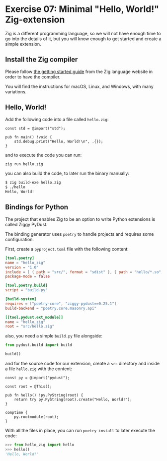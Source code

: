 # Exercise 07: Minimal "Hello, World!" Zig-extension

Zig is a different programming language, so we will not have enough time to
go into the details of it, but you will know enough to get started and
create a simple extension.

## Install the Zig compiler

Please follow [the getting started guide](https://ziglang.org/learn/getting-started/)
from the Zig language website in order to have the compiler.

You will find the instructions for macOS, Linux, and Windows, with many
variations.

## Hello, World!

Add the following code into a file called `hello.zig`:

```zig
const std = @import("std");

pub fn main() !void {
    std.debug.print("Hello, World!\n", .{});
}
```

and to execute the code you can run:

```bash
zig run hello.zig
```

you can also build the code, to later run the binary manually:

```bash
$ zig build-exe hello.zig
$ ./hello
Hello, World!
```

## Bindings for Python

The project that enables Zig to be an option to write Python extensions is
called Ziggy PyDust.

The binding generator uses `poetry` to handle projects and requires
some configuration.

First, create a `pyproject.toml` file with the following content:
```toml
[tool.poetry]
name = "hello_zig"
version = "1.0"
include = [ { path = "src/", format = "sdist" }, { path = "hello/*.so", format = "wheel" } ]
package-mode = false

[tool.poetry.build]
script = "build.py"

[build-system]
requires = ["poetry-core", "ziggy-pydust==0.25.1"]
build-backend = "poetry.core.masonry.api"

[[tool.pydust.ext_module]]
name = "hello_zig"
root = "src/hello.zig"
```

also, you need a simple `build.py` file alongside:

```py
from pydust.build import build

build()
```

and for the source code for our extension,
create a `src` directory and inside a file `hello.zig` with the content:

```zig
const py = @import("pydust");

const root = @This();

pub fn hello() !py.PyString(root) {
    return try py.PyString(root).create("Hello, World!");
}

comptime {
    py.rootmodule(root);
}
```

With all the files in place, you can run `poetry install` to later execute
the code:

```py
>>> from hello_zig import hello
>>> hello()
'Hello, World!'
```
